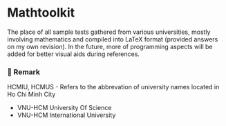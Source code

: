 # Mathtoolkit
The place of all sample tests gathered from various universities, mostly involving mathematics and compiled into LaTeX format (provided answers on my own revision). In the future, more of programming aspects will be added for better visual aids during references.

### 📌 Remark
HCMIU, HCMUS - Refers to the abbrevation of university names located in Ho Chi Minh City
- VNU-HCM University Of Science
- VNU-HCM International University
